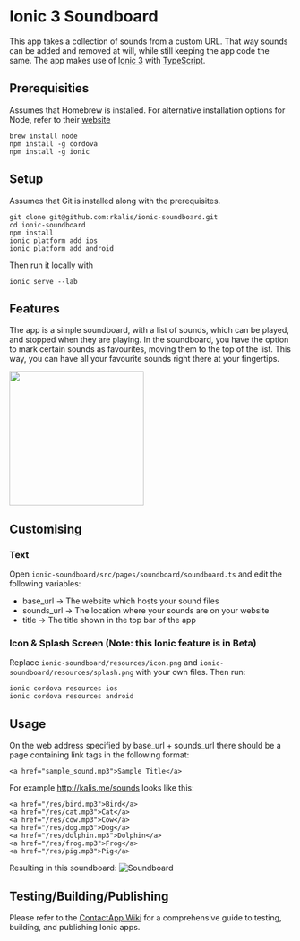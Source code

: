 # Ionic 3 Soundboard

This app takes a collection of sounds from a custom URL.
That way sounds can be added and removed at will,
while still keeping the app code the same.
The app makes use of [Ionic 3](https://ionicframework.com/) with [TypeScript](https://www.typescriptlang.org/).

## Prerequisities
Assumes that Homebrew is installed.
For alternative installation options for Node, refer to their [website](https://nodejs.org/)
```
brew install node
npm install -g cordova
npm install -g ionic
```

## Setup
Assumes that Git is installed along with the prerequisites.
```
git clone git@github.com:rkalis/ionic-soundboard.git
cd ionic-soundboard
npm install
ionic platform add ios
ionic platform add android
```
Then run it locally with
```
ionic serve --lab
```

## Features
The app is a simple soundboard, with a list of sounds, which can be played, and stopped when they are playing. In the soundboard, you have the option to mark certain sounds as favourites, moving them to the top of the list. This way, you can have all your favourite sounds right there at your fingertips.

<img src="https://i.imgur.com/cZjbwtG.png" width="240">

## Customising
### Text
Open `ionic-soundboard/src/pages/soundboard/soundboard.ts` and edit the following variables:
* base_url -> The website which hosts your sound files
* sounds_url -> The location where your sounds are on your website
* title -> The title shown in the top bar of the app

### Icon & Splash Screen (Note: this Ionic feature is in Beta)
Replace `ionic-soundboard/resources/icon.png` and `ionic-soundboard/resources/splash.png` with your own files.
Then run:
```
ionic cordova resources ios
ionic cordova resources android
```

## Usage

On the web address specified by base_url + sounds_url there should be a page containing link tags in the following format:
```
<a href="sample_sound.mp3">Sample Title</a>
```

For example http://kalis.me/sounds looks like this:
```
<a href="/res/bird.mp3">Bird</a>
<a href="/res/cat.mp3">Cat</a>
<a href="/res/cow.mp3">Cow</a>
<a href="/res/dog.mp3">Dog</a>
<a href="/res/dolphin.mp3">Dolphin</a>
<a href="/res/frog.mp3">Frog</a>
<a href="/res/pig.mp3">Pig</a>
```
Resulting in this soundboard:
![Soundboard](https://i.imgur.com/TeVbQFR.png)

## Testing/Building/Publishing
Please refer to the [ContactApp Wiki](https://github.com/incodehq/contactapp/wiki)
for a comprehensive guide to testing, building, and publishing Ionic apps.
